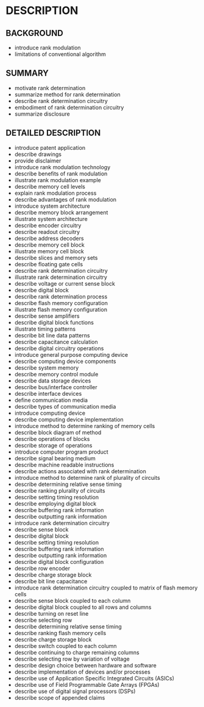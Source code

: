 # DESCRIPTION

## BACKGROUND

- introduce rank modulation
- limitations of conventional algorithm

## SUMMARY

- motivate rank determination
- summarize method for rank determination
- describe rank determination circuitry
- embodiment of rank determination circuitry
- summarize disclosure

## DETAILED DESCRIPTION

- introduce patent application
- describe drawings
- provide disclaimer
- introduce rank modulation technology
- describe benefits of rank modulation
- illustrate rank modulation example
- describe memory cell levels
- explain rank modulation process
- describe advantages of rank modulation
- introduce system architecture
- describe memory block arrangement
- illustrate system architecture
- describe encoder circuitry
- describe readout circuitry
- describe address decoders
- describe memory cell block
- illustrate memory cell block
- describe slices and memory sets
- describe floating gate cells
- describe rank determination circuitry
- illustrate rank determination circuitry
- describe voltage or current sense block
- describe digital block
- describe rank determination process
- describe flash memory configuration
- illustrate flash memory configuration
- describe sense amplifiers
- describe digital block functions
- illustrate timing patterns
- describe bit line data patterns
- describe capacitance calculation
- describe digital circuitry operations
- introduce general purpose computing device
- describe computing device components
- describe system memory
- describe memory control module
- describe data storage devices
- describe bus/interface controller
- describe interface devices
- define communication media
- describe types of communication media
- introduce computing device
- describe computing device implementation
- introduce method to determine ranking of memory cells
- describe block diagram of method
- describe operations of blocks
- describe storage of operations
- introduce computer program product
- describe signal bearing medium
- describe machine readable instructions
- describe actions associated with rank determination
- introduce method to determine rank of plurality of circuits
- describe determining relative sense timing
- describe ranking plurality of circuits
- describe setting timing resolution
- describe employing digital block
- describe buffering rank information
- describe outputting rank information
- introduce rank determination circuitry
- describe sense block
- describe digital block
- describe setting timing resolution
- describe buffering rank information
- describe outputting rank information
- describe digital block configuration
- describe row encoder
- describe charge storage block
- describe bit line capacitance
- introduce rank determination circuitry coupled to matrix of flash memory cells
- describe sense block coupled to each column
- describe digital block coupled to all rows and columns
- describe turning on reset line
- describe selecting row
- describe determining relative sense timing
- describe ranking flash memory cells
- describe charge storage block
- describe switch coupled to each column
- describe continuing to charge remaining columns
- describe selecting row by variation of voltage
- describe design choice between hardware and software
- describe implementation of devices and/or processes
- describe use of Application Specific Integrated Circuits (ASICs)
- describe use of Field Programmable Gate Arrays (FPGAs)
- describe use of digital signal processors (DSPs)
- describe scope of appended claims

